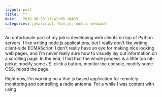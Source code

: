 ```yaml
---
layout: post
title:  ""
date:   2018-06-28 11:41:00 +0400
categories: javascript, Vue.js, mocha, webpack
---
```


An unfortunate part of my job is developing web clients on top of Python
servers. I like writing node.js applications, but I really don't like writing
client-side ECMAScript. I don't really have an eye for making nice looking
web pages, and I'm never really sure how to visually lay out information on
a scrolling page. In the end, I find that the whole process is a little too
nit-picky: modify some JS, click a button, monitor the console, modify some
CSS, reload the page.

Right now, I'm working on a Vue.js based application for remotely monitoring
and controlling a radio antenna. For a while I was content with using 
